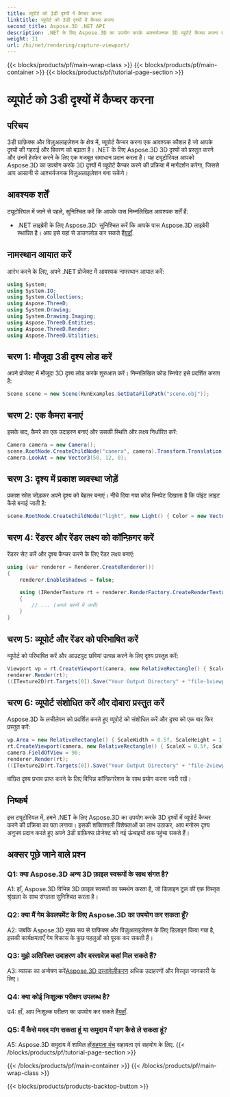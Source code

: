```yaml
---
title: व्यूपोर्ट को 3डी दृश्यों में कैप्चर करना
linktitle: व्यूपोर्ट को 3डी दृश्यों में कैप्चर करना
second_title: Aspose.3D .NET API
description: .NET के लिए Aspose.3D का उपयोग करके आश्चर्यजनक 3D व्यूपोर्ट कैप्चर करना सीखें। लचीलेपन के साथ दृश्यों को प्रस्तुत करने के लिए चरण-दर-चरण मार्गदर्शिका।
weight: 11
url: /hi/net/rendering/capture-viewport/
---
```


{{< blocks/products/pf/main-wrap-class >}}
{{< blocks/products/pf/main-container >}}
{{< blocks/products/pf/tutorial-page-section >}}

# व्यूपोर्ट को 3डी दृश्यों में कैप्चर करना

## परिचय

3डी ग्राफ़िक्स और विज़ुअलाइज़ेशन के क्षेत्र में, व्यूपोर्ट कैप्चर करना एक आवश्यक कौशल है जो आपके दृश्यों की गहराई और विवरण को बढ़ाता है। .NET के लिए Aspose.3D 3D दृश्यों को प्रस्तुत करने और उनमें हेरफेर करने के लिए एक मजबूत समाधान प्रदान करता है। यह ट्यूटोरियल आपको Aspose.3D का उपयोग करके 3D दृश्यों में व्यूपोर्ट कैप्चर करने की प्रक्रिया में मार्गदर्शन करेगा, जिससे आप आसानी से आश्चर्यजनक विज़ुअलाइज़ेशन बना सकेंगे।

## आवश्यक शर्तें

ट्यूटोरियल में जाने से पहले, सुनिश्चित करें कि आपके पास निम्नलिखित आवश्यक शर्तें हैं:

-  .NET लाइब्रेरी के लिए Aspose.3D: सुनिश्चित करें कि आपके पास Aspose.3D लाइब्रेरी स्थापित है। आप इसे यहां से डाउनलोड कर सकते हैं[यहाँ](https://releases.aspose.com/3d/net/).

## नामस्थान आयात करें

आरंभ करने के लिए, अपने .NET प्रोजेक्ट में आवश्यक नामस्थान आयात करें:

```csharp
using System;
using System.IO;
using System.Collections;
using Aspose.ThreeD;
using System.Drawing;
using System.Drawing.Imaging;
using Aspose.ThreeD.Entities;
using Aspose.ThreeD.Render;
using Aspose.ThreeD.Utilities;
```

## चरण 1: मौजूदा 3डी दृश्य लोड करें

अपने प्रोजेक्ट में मौजूदा 3D दृश्य लोड करके शुरुआत करें। निम्नलिखित कोड स्निपेट इसे प्रदर्शित करता है:

```csharp
Scene scene = new Scene(RunExamples.GetDataFilePath("scene.obj"));
```

## चरण 2: एक कैमरा बनाएं

इसके बाद, कैमरे का एक उदाहरण बनाएं और उसकी स्थिति और लक्ष्य निर्धारित करें:

```csharp
Camera camera = new Camera();
scene.RootNode.CreateChildNode("camera", camera).Transform.Translation = new Vector3(2, 44, 66);
camera.LookAt = new Vector3(50, 12, 0);
```

## चरण 3: दृश्य में प्रकाश व्यवस्था जोड़ें

प्रकाश स्रोत जोड़कर अपने दृश्य को बेहतर बनाएं। नीचे दिया गया कोड स्निपेट दिखाता है कि पॉइंट लाइट कैसे बनाई जाती है:

```csharp
scene.RootNode.CreateChildNode("light", new Light() { Color = new Vector3(Color.White), LightType = LightType.Point }).Transform.Translation = new Vector3(26, 57, 43);
```

## चरण 4: रेंडरर और रेंडर लक्ष्य को कॉन्फ़िगर करें

रेंडरर सेट करें और दृश्य कैप्चर करने के लिए रेंडर लक्ष्य बनाएं:

```csharp
using (var renderer = Renderer.CreateRenderer())
{
    renderer.EnableShadows = false;

    using (IRenderTexture rt = renderer.RenderFactory.CreateRenderTexture(new RenderParameters(), 1, 1024, 1024))
    {
        // ... (अगले चरणों में जारी)
    }
}
```

## चरण 5: व्यूपोर्ट और रेंडर को परिभाषित करें

व्यूपोर्ट को परिभाषित करें और आउटपुट छवियां उत्पन्न करने के लिए दृश्य प्रस्तुत करें:

```csharp
Viewport vp = rt.CreateViewport(camera, new RelativeRectangle() { ScaleWidth = 1, ScaleHeight = 1 });
renderer.Render(rt);
((ITexture2D)rt.Targets[0]).Save("Your Output Directory" + "file-1viewports_out.png", ImageFormat.Png);
```

## चरण 6: व्यूपोर्ट संशोधित करें और दोबारा प्रस्तुत करें

Aspose.3D के लचीलेपन को प्रदर्शित करते हुए व्यूपोर्ट को संशोधित करें और दृश्य को एक बार फिर प्रस्तुत करें:

```csharp
vp.Area = new RelativeRectangle() { ScaleWidth = 0.5f, ScaleHeight = 1 };
rt.CreateViewport(camera, new RelativeRectangle() { ScaleX = 0.5f, ScaleWidth = 0.5f, ScaleHeight = 1 });
camera.FieldOfView = 90;
renderer.Render(rt);
((ITexture2D)rt.Targets[0]).Save("Your Output Directory" + "file-2viewports_out.png", ImageFormat.Png);
```

वांछित दृश्य प्रभाव प्राप्त करने के लिए विभिन्न कॉन्फ़िगरेशन के साथ प्रयोग करना जारी रखें।

## निष्कर्ष

इस ट्यूटोरियल में, हमने .NET के लिए Aspose.3D का उपयोग करके 3D दृश्यों में व्यूपोर्ट कैप्चर करने की प्रक्रिया का पता लगाया। इसकी शक्तिशाली विशेषताओं का लाभ उठाकर, आप मनोरम दृश्य अनुभव प्रदान करते हुए अपने 3डी ग्राफ़िक्स प्रोजेक्ट को नई ऊंचाइयों तक पहुंचा सकते हैं।

## अक्सर पूछे जाने वाले प्रश्न

### Q1: क्या Aspose.3D अन्य 3D फ़ाइल स्वरूपों के साथ संगत है?

A1: हाँ, Aspose.3D विभिन्न 3D फ़ाइल स्वरूपों का समर्थन करता है, जो डिज़ाइन टूल की एक विस्तृत श्रृंखला के साथ संगतता सुनिश्चित करता है।

### Q2: क्या मैं गेम डेवलपमेंट के लिए Aspose.3D का उपयोग कर सकता हूँ?

A2: जबकि Aspose.3D मुख्य रूप से ग्राफिक्स और विज़ुअलाइज़ेशन के लिए डिज़ाइन किया गया है, इसकी कार्यक्षमताएँ गेम विकास के कुछ पहलुओं को पूरक कर सकती हैं।

### Q3: मुझे अतिरिक्त उदाहरण और दस्तावेज़ कहां मिल सकते हैं?

 A3: व्यापक का अन्वेषण करें[Aspose.3D दस्तावेज़ीकरण](https://reference.aspose.com/3d/net/) अधिक उदाहरणों और विस्तृत जानकारी के लिए।

### Q4: क्या कोई निःशुल्क परीक्षण उपलब्ध है?

 उ4: हाँ, आप निःशुल्क परीक्षण का उपयोग कर सकते हैं[यहाँ](https://releases.aspose.com/).

### Q5: मैं कैसे मदद मांग सकता हूं या समुदाय में भाग कैसे ले सकता हूं?

 A5: Aspose.3D समुदाय में शामिल हों[सहयता मंच](https://forum.aspose.com/c/3d/18) सहायता एवं सहयोग के लिए.
{{< /blocks/products/pf/tutorial-page-section >}}

{{< /blocks/products/pf/main-container >}}
{{< /blocks/products/pf/main-wrap-class >}}

{{< blocks/products/products-backtop-button >}}
